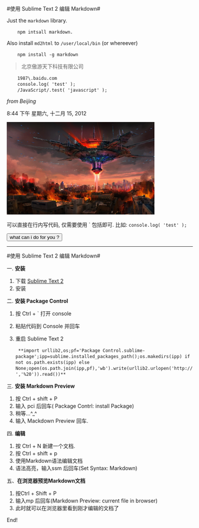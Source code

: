 #使用 Sublime Text 2 编辑 Markdown#

Just the `markdown` library.

        npm intsall markdown.

Also install `md2html` to `/user/local/bin` (or whereever)

        npm install -g markdown

> 北京傲游天下科技有限公司

		1987\.baidu.com
		console.log( 'test' );
		/JavaScript/.test( 'javascript' );

*from Beijing*

8:44 下午 星期六, 十二月 15, 2012

<img src="/images/desk.jpg" width="400px" />

<!-- Markdown 注释同 HTML 标签 -->
<!-- ![desk](/images/desk.jpg) -->

可以直接在行内写代码, 仅需要使用 \` 包括即可. 比如: `console.log( 'test' );`

<button>what can i do for you ?</button>

-------------------------------------------------


#使用 Sublime Text 2 编辑 Markdown#

一. **安装**

1. 下载 [Sublime Text 2](http://www.sublimetext.com/)
2. 安装


二. **安装 Package Control**

1. 按 Ctrl + \` 打开 console
2. 粘贴代码到 Console 并回车
3. 重启 Sublime Text 2

		**import urllib2,os;pf='Package Control.sublime-package';ipp=sublime.installed_packages_path();os.makedirs(ipp) if not os.path.exists(ipp) else None;open(os.path.join(ipp,pf),'wb').write(urllib2.urlopen('http://sublime.wbond.net/'+pf.replace(' ','%20')).read())**


三. **安装 Markdown Preview**

1. 按 Ctrl + shift + P
2. 输入 pci 后回车( Package Contrl: install Package)
3. 稍等...^_^
4. 输入 Mackdown Preview 回车.


四. **编辑**

1. 按 Ctrl + N 新建一个文档.
2. 按 Ctrl + shift + p
3. 使用Markdown语法编辑文档
4. 语法高亮，输入ssm 后回车(Set Syntax: Markdown)


五、**在浏览器预览Markdown文档**

1. 按Ctrl + Shift + P
2. 输入mp 后回车(Markdown Preview: current file in browser)
3. 此时就可以在浏览器里看到刚才编辑的文档了


[@redky]: http://weibo.com/redky
[466.com]: http://466.com/


End!

